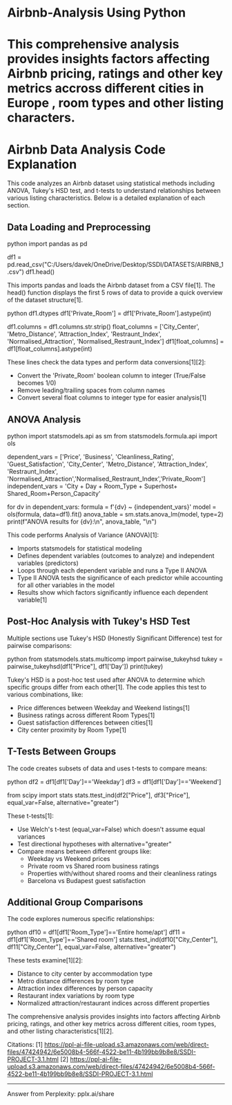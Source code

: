 # Airbnb-Analysis Using Python
# This comprehensive analysis provides insights factors affecting Airbnb pricing, ratings and other key metrics accross different cities in Europe , room types and other listing characters.
# Airbnb Data Analysis Code Explanation

This code analyzes an Airbnb dataset using statistical methods including ANOVA, Tukey's HSD test, and t-tests to understand relationships between various listing characteristics. Below is a detailed explanation of each section.

## Data Loading and Preprocessing

python
import pandas as pd

df1 = pd.read_csv("C:/Users/davek/OneDrive/Desktop/SSDI/DATASETS/AIRBNB_1.csv") 
df1.head()


This imports pandas and loads the Airbnb dataset from a CSV file[1]. The head() function displays the first 5 rows of data to provide a quick overview of the dataset structure[1].

python
df1.dtypes 
df1['Private_Room'] = df1['Private_Room'].astype(int)

df1.columns = df1.columns.str.strip()
float_columns = ['City_Center', 'Metro_Distance', 'Attraction_Index', 
                'Restraunt_Index', 'Normalised_Attraction', 'Normalised_Restraunt_Index'] 
df1[float_columns] = df1[float_columns].astype(int)


These lines check the data types and perform data conversions[1][2]:
- Convert the 'Private_Room' boolean column to integer (True/False becomes 1/0)
- Remove leading/trailing spaces from column names
- Convert several float columns to integer type for easier analysis[1]

## ANOVA Analysis

python
import statsmodels.api as sm
from statsmodels.formula.api import ols

dependent_vars = ['Price', 'Business', 'Cleanliness_Rating', 'Guest_Satisfaction',
                 'City_Center', 'Metro_Distance', 'Attraction_Index', 'Restraunt_Index',
                 'Normalised_Attraction','Normalised_Restraunt_Index','Private_Room']
independent_vars = 'City + Day + Room_Type + Superhost+ Shared_Room+Person_Capacity'

for dv in dependent_vars:
    formula = f'{dv} ~ {independent_vars}'
    model = ols(formula, data=df1).fit()
    anova_table = sm.stats.anova_lm(model, type=2)
    print(f"ANOVA results for {dv}:\n", anova_table, "\n")


This code performs Analysis of Variance (ANOVA)[1]:
- Imports statsmodels for statistical modeling
- Defines dependent variables (outcomes to analyze) and independent variables (predictors)
- Loops through each dependent variable and runs a Type II ANOVA
- Type II ANOVA tests the significance of each predictor while accounting for all other variables in the model
- Results show which factors significantly influence each dependent variable[1]

## Post-Hoc Analysis with Tukey's HSD Test

Multiple sections use Tukey's HSD (Honestly Significant Difference) test for pairwise comparisons:

python
from statsmodels.stats.multicomp import pairwise_tukeyhsd
tukey = pairwise_tukeyhsd(df1["Price"], df1['Day'])
print(tukey)


Tukey's HSD is a post-hoc test used after ANOVA to determine which specific groups differ from each other[1]. The code applies this test to various combinations, like:

- Price differences between Weekday and Weekend listings[1]
- Business ratings across different Room Types[1]
- Guest satisfaction differences between cities[1]
- City center proximity by Room Type[1]

## T-Tests Between Groups

The code creates subsets of data and uses t-tests to compare means:

python
df2 = df1[df1['Day']=='Weekday']
df3 = df1[df1['Day']=='Weekend']

from scipy import stats
stats.ttest_ind(df2["Price"], df3["Price"], equal_var=False, alternative="greater")


These t-tests[1]:
- Use Welch's t-test (equal_var=False) which doesn't assume equal variances
- Test directional hypotheses with alternative="greater"
- Compare means between different groups like:
  - Weekday vs Weekend prices
  - Private room vs Shared room business ratings
  - Properties with/without shared rooms and their cleanliness ratings
  - Barcelona vs Budapest guest satisfaction

## Additional Group Comparisons

The code explores numerous specific relationships:

python
df10 = df1[df1['Room_Type']=='Entire home/apt']
df11 = df1[df1['Room_Type']=='Shared room']
stats.ttest_ind(df10["City_Center"], df11["City_Center"], equal_var=False, alternative="greater")


These tests examine[1][2]:
- Distance to city center by accommodation type
- Metro distance differences by room type
- Attraction index differences by person capacity
- Restaurant index variations by room type
- Normalized attraction/restaurant indices across different properties

The comprehensive analysis provides insights into factors affecting Airbnb pricing, ratings, and other key metrics across different cities, room types, and other listing characteristics[1][2].

Citations:
[1] https://ppl-ai-file-upload.s3.amazonaws.com/web/direct-files/47424942/6e5008b4-566f-4522-be11-4b199bb9b8e8/SSDI-PROJECT-3.1.html
[2] https://ppl-ai-file-upload.s3.amazonaws.com/web/direct-files/47424942/6e5008b4-566f-4522-be11-4b199bb9b8e8/SSDI-PROJECT-3.1.html

---
Answer from Perplexity: pplx.ai/share
